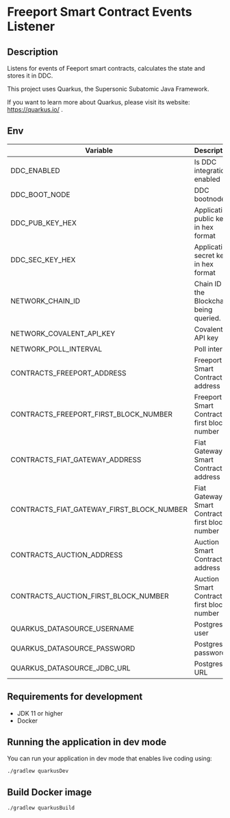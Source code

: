 # Freeport Smart Contract Events Listener

## Description

Listens for events of Feeport smart contracts, calculates the state and stores it in DDC.

This project uses Quarkus, the Supersonic Subatomic Java Framework.

If you want to learn more about Quarkus, please visit its website: https://quarkus.io/ .

## Env

|Variable|Description|Default value|
|---|---|---|
|DDC_ENABLED|Is DDC integration enabled|`false`|
|DDC_BOOT_NODE|DDC bootnode|`http://localhost:8888`|
|DDC_PUB_KEY_HEX|Application public key in hex format|`0xcafebabe`|
|DDC_SEC_KEY_HEX|Application secret key in hex format|`0xcafebabe`|
|NETWORK_CHAIN_ID|Chain ID of the Blockchain being queried.|`80001`|
|NETWORK_COVALENT_API_KEY|Covalent API key|`some test key`|
|NETWORK_POLL_INTERVAL|Poll interval|`PT30S`|
|CONTRACTS_FREEPORT_ADDRESS|Freeport Smart Contract address|`0x4F908981A3CFdd440f7a3d114b06b1695DA8373b`|
|CONTRACTS_FREEPORT_FIRST_BLOCK_NUMBER|Freeport Smart Contract first block number|`17508849`|
|CONTRACTS_FIAT_GATEWAY_ADDRESS|Fiat Gateway Smart Contract address|`0xe4708fcCEA49b9305f48901bc2195664dC198097`|
|CONTRACTS_FIAT_GATEWAY_FIRST_BLOCK_NUMBER|Fiat Gateway Smart Contract first block number|`18593691`|
|CONTRACTS_AUCTION_ADDRESS|Auction Smart Contract address|`0x573fc9819FD436C9Dc74b10949b2404C99C54A33`|
|CONTRACTS_AUCTION_FIRST_BLOCK_NUMBER|Auction Smart Contract first block number|`20458313`|
|QUARKUS_DATASOURCE_USERNAME|Postgres user||
|QUARKUS_DATASOURCE_PASSWORD|Postgres password||
|QUARKUS_DATASOURCE_JDBC_URL|Postgres URL||

## Requirements for development

- JDK 11 or higher
- Docker

## Running the application in dev mode

You can run your application in dev mode that enables live coding using:

```shell
./gradlew quarkusDev
```

## Build Docker image

```shell
./gradlew quarkusBuild
```
